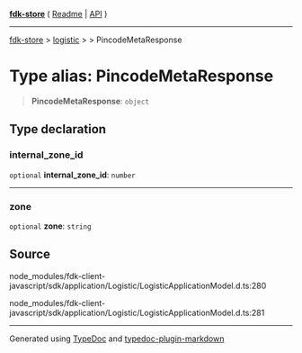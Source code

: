 [**fdk-store**](../../../README.md) ( [Readme](../../../README.md) \| [API](../../../API.md) )

---

[fdk-store](../../../API.md) > [logistic](../../README.md) > [<internal>](../README.md) > PincodeMetaResponse

# Type alias: PincodeMetaResponse

> **PincodeMetaResponse**: `object`

## Type declaration

### internal_zone_id

`optional` **internal_zone_id**: `number`

---

### zone

`optional` **zone**: `string`

## Source

node_modules/fdk-client-javascript/sdk/application/Logistic/LogisticApplicationModel.d.ts:280

node_modules/fdk-client-javascript/sdk/application/Logistic/LogisticApplicationModel.d.ts:281

---

Generated using [TypeDoc](https://typedoc.org/) and [typedoc-plugin-markdown](https://www.npmjs.com/package/typedoc-plugin-markdown)
